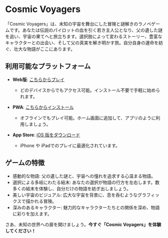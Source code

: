 # Cosmic Voyagers

「Cosmic Voyagers」は、未知の宇宙を舞台にした冒険と謎解きのラノベゲームです。あなたは伝説のパイロットの血を引く若き主人公となり、父の遺した謎を追い、宇宙の果てへと旅立ちます。選択肢によって変わるストーリー、豊富なキャラクターとの出会い、そして父の真実を解き明かす旅。自分自身の運命を紡ぐ、壮大な物語がここにあります。

## 利用可能なプラットフォーム

- **Web版**: [こちらからプレイ](https://www.cosmic-voyagers.space/)
  - どのデバイスからでもアクセス可能。インストール不要で手軽に始められます。

- **PWA**: [こちらからインストール](https://pwa.cosmic-voyagers.space/)
  - オフラインでもプレイ可能。ホーム画面に追加して、アプリのように利用しましょう。

- **App Store**: [iOS 版をダウンロード](https://apps.apple.com/vn/app/cosmic-voyagers/id6477825398)
  - iPhone や iPadでのプレイに最適化されています。

## ゲームの特徴

- 感動的な物語: 父の遺した謎と、宇宙への憧れを追求する心温まる物語。
- 選択による多岐にわたる結末: あなたの選択が物語の行方を左右します。数多くの結末を体験し、自分だけの物語を紡ぎ出しましょう。
- 美しい宇宙のビジュアル: 広大な宇宙を背景に、息を呑むようなグラフィックスで描かれる冒険。
- 深みのあるキャラクター: 魅力的なキャラクターたちとの関係を深め、物語に彩りを加えます。


さあ、未知の世界への扉を開けましょう。**今すぐ「Cosmic Voyagers」を体験してください！**
